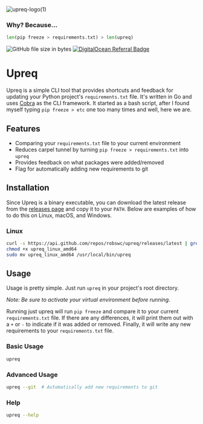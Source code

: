 ![upreq-logo(1)](https://user-images.githubusercontent.com/38849824/193359986-a5d2c43b-8e45-4456-8305-b9041388578f.png)

### Why? Because...
```python
len(pip freeze > requirements.txt) > len(upreq)
```

![GitHub file size in bytes](https://img.shields.io/github/size/robswc/upreq?style=for-the-badge)
[![DigitalOcean Referral Badge](https://img.shields.io/badge/follow-@robswc-blue?style=for-the-badge&logo=twitter)](https://twitter.com/robswc)



# Upreq

Upreq is a simple CLI tool that provides shortcuts and feedback for updating your Python project's `requirements.txt` file.
It's written in Go and uses [Cobra](https://github.com/spf13/cobra) as the CLI framework.
It started as a bash script, after I found myself typing `pip freeze > etc` one too many times and well, here we are.

## Features

- Comparing your `requirements.txt` file to your current environment
- Reduces carpel tunnel by turning `pip freeze > requirements.txt` into `upreq`
- Provides feedback on what packages were added/removed
- Flag for automatically adding new requirements to git

## Installation

Since Upreq is a binary executable, you can download the latest release from the [releases page]() and copy it to your `PATH`.
Below are examples of how to do this on Linux, macOS, and Windows.

### Linux
```bash
curl -s https://api.github.com/repos/robswc/upreq/releases/latest | grep "browser_download_url.*upreq_linux_amd64" | cut -d : -f 2,3 | tr -d \" | wget -qi -
chmod +x upreq_linux_amd64
sudo mv upreq_linux_amd64 /usr/local/bin/upreq
```


## Usage

Usage is pretty simple. Just run `upreq` in your project's root directory.

_Note: Be sure to activate your virtual environment before running._

Running just upreq will run `pip freeze` and compare it to your current `requirements.txt` file.
If there are any differences, it will print them out with a `+` or `-` to indicate if it was added or removed.
Finally, it will write any new requirements to your `requirements.txt` file.

### Basic Usage



```bash
upreq
```

### Advanced Usage

```bash
upreq --git  # Automatically add new requirements to git
```

### Help

```bash
upreq --help
```